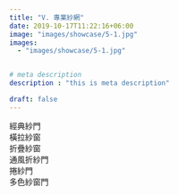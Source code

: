 ```yaml
---
title: "V. 專業紗網"
date: 2019-10-17T11:22:16+06:00
image: "images/showcase/5-1.jpg"
images: 
  - "images/showcase/5-1.jpg"


# meta description
description : "this is meta description"

draft: false
---
```


經典紗門<br>橫拉紗窗<br>折疊紗窗<br>通風折紗門<br>捲紗門<br>多色紗窗門